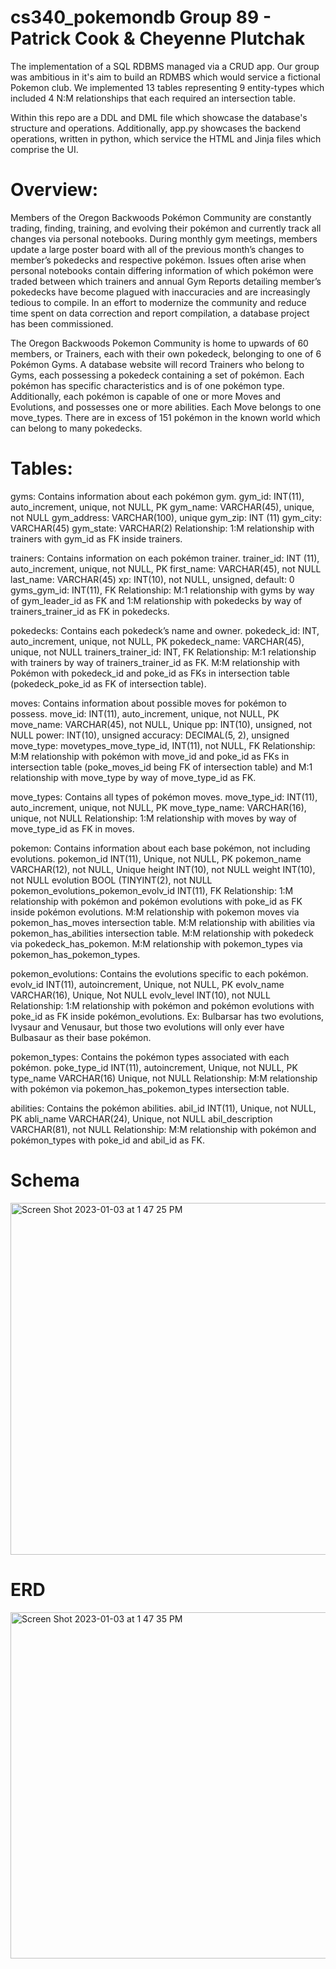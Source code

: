 # cs340_pokemondb Group 89 - Patrick Cook & Cheyenne Plutchak

The implementation of a SQL RDBMS managed via a CRUD app. Our group was ambitious in it's aim to build an RDMBS which would service a fictional Pokemon club. We implemented 13 tables representing 9 entity-types which included 4 N:M relationships that each required an intersection table. 

Within this repo are a DDL and DML file which showcase the database's structure and operations. Additionally, app.py showcases the backend operations, written in python, which service the HTML and Jinja files which comprise the UI.

# Overview:

Members of the Oregon Backwoods Pokémon Community are constantly trading, finding, training, and evolving their pokémon and currently track all changes via personal notebooks. During monthly gym meetings, members update a large poster board with all of the previous month’s changes to member’s pokedecks and respective pokémon. Issues often arise when personal notebooks contain differing information of which pokémon were traded between which trainers and annual Gym Reports detailing member’s pokedecks have become plagued with inaccuracies and are increasingly tedious to compile. In an effort to modernize the community and reduce time spent on data correction and report compilation, a database project has been commissioned. 

The Oregon Backwoods Pokemon Community is home to upwards of 60 members, or Trainers, each with their own pokedeck, belonging to one of 6 Pokémon Gyms. A database website will record Trainers who belong to Gyms, each possessing a pokedeck containing a set of pokémon. Each pokémon has specific characteristics and is of one pokémon type. Additionally, each pokémon is capable of one or more Moves and Evolutions, and possesses one or more abilities. Each Move belongs to one move_types. There are in excess of 151 pokémon in the known world which can belong to many pokedecks. 

# Tables:

gyms: Contains information about each pokémon gym.
gym_id: INT(11), auto_increment, unique, not NULL, PK
gym_name: VARCHAR(45), unique, not NULL
gym_address: VARCHAR(100), unique
gym_zip: INT (11)
gym_city: VARCHAR(45)
gym_state: VARCHAR(2)
Relationship: 1:M relationship with trainers with gym_id as FK inside trainers.

trainers: Contains information on each pokémon trainer.
trainer_id: INT (11), auto_increment, unique, not NULL, PK
first_name: VARCHAR(45), not NULL
last_name: VARCHAR(45)
xp: INT(10), not NULL, unsigned, default: 0
gyms_gym_id: INT(11), FK
Relationship: M:1 relationship with gyms by way of gym_leader_id as FK and 1:M relationship with pokedecks by way of trainers_trainer_id as FK in pokedecks.

pokedecks: Contains each pokedeck’s name and owner.
pokedeck_id: INT, auto_increment, unique, not NULL, PK
pokedeck_name: VARCHAR(45), unique, not NULL
trainers_trainer_id: INT,  FK
Relationship: M:1 relationship with trainers by way of trainers_trainer_id as FK. M:M relationship with Pokémon with pokedeck_id and poke_id as FKs in intersection table (pokedeck_poke_id as FK of intersection table).

moves: Contains information about possible moves for pokémon to possess. 
move_id: INT(11), auto_increment, unique, not NULL, PK
move_name: VARCHAR(45), not NULL, Unique
pp: INT(10), unsigned, not NULL
power: INT(10), unsigned
accuracy: DECIMAL(5, 2), unsigned
move_type: movetypes_move_type_id, INT(11), not NULL, FK
Relationship: M:M relationship with pokémon with move_id and poke_id as FKs in intersection table (poke_moves_id being FK of intersection table) and M:1 relationship with move_type by way of move_type_id as FK.

move_types: Contains all types of pokémon moves. 
move_type_id: INT(11), auto_increment, unique, not NULL, PK
move_type_name: VARCHAR(16), unique, not NULL
Relationship: 1:M relationship with moves by way of move_type_id as FK in moves.

pokemon: Contains information about each base pokémon, not including evolutions.
pokemon_id INT(11), Unique, not NULL, PK
pokemon_name VARCHAR(12), not NULL, Unique
height INT(10), not NULL
weight INT(10), not NULL
evolution BOOL (TINYINT(2), not NULL
pokemon_evolutions_pokemon_evolv_id INT(11), FK
Relationship: 1:M relationship with pokémon and pokémon evolutions with poke_id as FK inside pokémon evolutions. M:M relationship with pokemon moves via pokemon_has_moves intersection table. M:M relationship with abilities via pokemon_has_abilities intersection table. M:M relationship with pokedeck via pokedeck_has_pokemon. M:M relationship with pokemon_types via pokemon_has_pokemon_types.

pokemon_evolutions: Contains the evolutions specific to each pokémon.
evolv_id INT(11), autoincrement, Unique, not NULL, PK
evolv_name VARCHAR(16), Unique, Not NULL
evolv_level INT(10), not NULL
Relationship: 1:M relationship with pokémon and pokémon evolutions with poke_id as FK inside pokémon_evolutions. Ex: Bulbarsar has two evolutions, Ivysaur and Venusaur, but those two evolutions will only ever have Bulbasaur as their base pokémon.

pokemon_types: Contains the pokémon types associated with each pokémon.
poke_type_id INT(11), autoincrement, Unique, not NULL, PK
type_name VARCHAR(16) Unique, not NULL
Relationship: M:M relationship with pokémon via pokemon_has_pokemon_types intersection table.

abilities: Contains the pokémon abilities.
abil_id INT(11), Unique, not NULL, PK
abli_name VARCHAR(24), Unique, not NULL
abil_description VARCHAR(81), not NULL
Relationship: M:M relationship with pokémon and pokémon_types with poke_id and abil_id as FK.

# Schema
<img width="563" alt="Screen Shot 2023-01-03 at 1 47 25 PM" src="https://user-images.githubusercontent.com/76977450/210430378-825a8c69-e0de-43fb-b102-263925099a6e.png">

# ERD
<img width="554" alt="Screen Shot 2023-01-03 at 1 47 35 PM" src="https://user-images.githubusercontent.com/76977450/210430389-7d3cd9ca-c88e-4118-8277-5be48759dd77.png">





